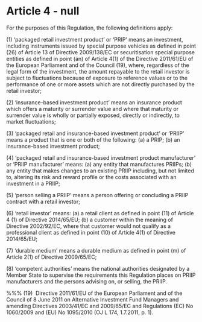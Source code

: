 # Article 4 - null


For the purposes of this Regulation, the following definitions apply:

(1) ‘packaged retail investment product’ or ‘PRIP’ means an investment, including instruments issued by special purpose vehicles as defined in point (26) of Article 13 of Directive 2009/138/EC or securitisation special purpose entities as defined in point (an) of Article 4(1) of the Directive 2011/61/EU of the European Parliament and of the Council (19), where, regardless of the legal form of the investment, the amount repayable to the retail investor is subject to fluctuations because of exposure to reference values or to the performance of one or more assets which are not directly purchased by the retail investor;

(2) ‘insurance-based investment product’ means an insurance product which offers a maturity or surrender value and where that maturity or surrender value is wholly or partially exposed, directly or indirectly, to market fluctuations;

(3) ‘packaged retail and insurance-based investment product’ or ‘PRIIP’ means a product that is one or both of the following: (a) a PRIP; (b) an insurance-based investment product;

(4) ‘packaged retail and insurance-based investment product manufacturer’ or ‘PRIIP manufacturer’ means: (a) any entity that manufactures PRIIPs; (b) any entity that makes changes to an existing PRIIP including, but not limited to, altering its risk and reward profile or the costs associated with an investment in a PRIIP;

(5) ‘person selling a PRIIP’ means a person offering or concluding a PRIIP contract with a retail investor;

(6) ‘retail investor’ means: (a) a retail client as defined in point (11) of Article 4 (1) of Directive 2014/65/EU; (b) a customer within the meaning of Directive 2002/92/EC, where that customer would not qualify as a professional client as defined in point (10) of Article 4(1) of Directive 2014/65/EU;

(7) ‘durable medium’ means a durable medium as defined in point (m) of Article 2(1) of Directive 2009/65/EC;

(8) ‘competent authorities’ means the national authorities designated by a Member State to supervise the requirements this Regulation places on PRIIP manufacturers and the persons advising on, or selling, the PRIIP.

%%% (19)  Directive 2011/61/EU of the European Parliament and of the Council of 8 June 2011 on Alternative Investment Fund Managers and amending Directives 2003/41/EC and 2009/65/EC and Regulations (EC) No 1060/2009 and (EU) No 1095/2010 (OJ L 174, 1.7.2011, p. 1).
